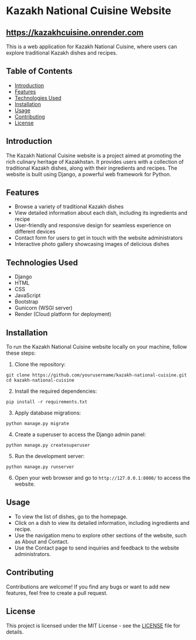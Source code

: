 # Kazakh National Cuisine Website

## https://kazakhcuisine.onrender.com

This is a web application for Kazakh National Cuisine, where users can explore traditional Kazakh dishes and recipes.

## Table of Contents

- [Introduction](#introduction)
- [Features](#features)
- [Technologies Used](#technologies-used)
- [Installation](#installation)
- [Usage](#usage)
- [Contributing](#contributing)
- [License](#license)

## Introduction

The Kazakh National Cuisine website is a project aimed at promoting the rich culinary heritage of Kazakhstan. It provides users with a collection of traditional Kazakh dishes, along with their ingredients and recipes. The website is built using Django, a powerful web framework for Python.

## Features

- Browse a variety of traditional Kazakh dishes
- View detailed information about each dish, including its ingredients and recipe
- User-friendly and responsive design for seamless experience on different devices
- Contact form for users to get in touch with the website administrators
- Interactive photo gallery showcasing images of delicious dishes

## Technologies Used

- Django
- HTML
- CSS
- JavaScript
- Bootstrap
- Gunicorn (WSGI server)
- Render (Cloud platform for deployment)

## Installation

To run the Kazakh National Cuisine website locally on your machine, follow these steps:

1. Clone the repository:

```
git clone https://github.com/yourusername/kazakh-national-cuisine.git
cd kazakh-national-cuisine
```

2. Install the required dependencies:

```
pip install -r requirements.txt
```

3. Apply database migrations:

```
python manage.py migrate
```

4. Create a superuser to access the Django admin panel:

```
python manage.py createsuperuser
```

5. Run the development server:

```
python manage.py runserver
```

6. Open your web browser and go to `http://127.0.0.1:8000/` to access the website.

## Usage

- To view the list of dishes, go to the homepage.
- Click on a dish to view its detailed information, including ingredients and recipe.
- Use the navigation menu to explore other sections of the website, such as About and Contact.
- Use the Contact page to send inquiries and feedback to the website administrators.

## Contributing

Contributions are welcome! If you find any bugs or want to add new features, feel free to create a pull request.

## License

This project is licensed under the MIT License - see the [LICENSE](LICENSE) file for details.
